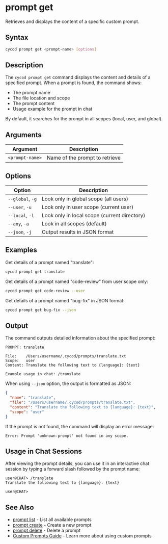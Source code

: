 # prompt get

Retrieves and displays the content of a specific custom prompt.

## Syntax

```bash
cycod prompt get <prompt-name> [options]
```

## Description

The `cycod prompt get` command displays the content and details of a specified prompt. When a prompt is found, the command shows:

- The prompt name
- The file location and scope
- The prompt content
- Usage example for the prompt in chat

By default, it searches for the prompt in all scopes (local, user, and global).

## Arguments

| Argument | Description |
|----------|-------------|
| `<prompt-name>` | Name of the prompt to retrieve |

## Options

| Option | Description |
|--------|-------------|
| `--global`, `-g` | Look only in global scope (all users) |
| `--user`, `-u` | Look only in user scope (current user) |
| `--local`, `-l` | Look only in local scope (current directory) |
| `--any`, `-a` | Look in all scopes (default) |
| `--json`, `-j` | Output results in JSON format |

## Examples

Get details of a prompt named "translate":

```bash
cycod prompt get translate
```

Get details of a prompt named "code-review" from user scope only:

```bash
cycod prompt get code-review --user
```

Get details of a prompt named "bug-fix" in JSON format:

```bash
cycod prompt get bug-fix --json
```

## Output

The command outputs detailed information about the specified prompt:

```
PROMPT: translate

File:    /Users/username/.cycod/prompts/translate.txt
Scope:   user
Content: Translate the following text to {language}: {text}

Example usage in chat: /translate
```

When using `--json` option, the output is formatted as JSON:

```json
{
  "name": "translate",
  "file": "/Users/username/.cycod/prompts/translate.txt",
  "content": "Translate the following text to {language}: {text}",
  "scope": "user"
}
```

If the prompt is not found, the command will display an error message:

```
Error: Prompt 'unknown-prompt' not found in any scope.
```

## Usage in Chat Sessions

After viewing the prompt details, you can use it in an interactive chat session by typing a forward slash followed by the prompt name:

```
user@CHAT> /translate
Translate the following text to {language}: {text}

user@CHAT> 
```

## See Also

- [prompt list](list.md) - List all available prompts
- [prompt create](create.md) - Create a new prompt
- [prompt delete](delete.md) - Delete a prompt
- [Custom Prompts Guide](../../../advanced/prompts.md) - Learn more about using custom prompts